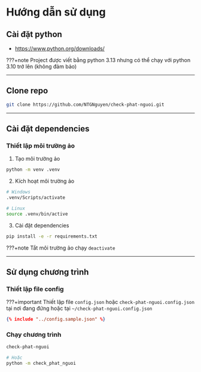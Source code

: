 # Hướng dẫn sử dụng

## Cài đặt python

- <https://www.python.org/downloads/>

???+note
    Project được viết bằng python 3.13 nhưng có thể chạy với python 3.10 trở lên (không đảm bảo)

---

## Clone repo

```sh
git clone https://github.com/NTGNguyen/check-phat-nguoi.git
```

---

## Cài đặt dependencies

### Thiết lập môi trường ảo

1. Tạo môi trường ảo

```sh
python -m venv .venv
```

2. Kích hoạt môi trường ảo

```sh
# Windows
.venv/Scripts/activate

# Linux
source .venv/bin/active
```

3. Cài đặt dependencies

```sh
pip install -e -r requirements.txt
```

???+note
    Tắt môi trường ảo chạy `deactivate`

---

## Sử dụng chương trình

### Thiết lập file config

???+important
    Thiết lập file `config.json` hoặc `check-phat-nguoi.config.json` tại nơi đang đứng hoặc tại `~/check-phat-nguoi.config.json`

```json
{% include "../config.sample.json" %}
```

### Chạy chương trình

```sh
check-phat-nguoi

# Hoặc
python -m check_phat_nguoi
```
